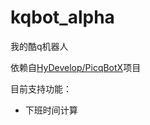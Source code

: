 # kqbot_alpha
我的酷q机器人

依赖自[HyDevelop/PicqBotX](https://github.com/HyDevelop/PicqBotX)项目

目前支持功能：
* 下班时间计算